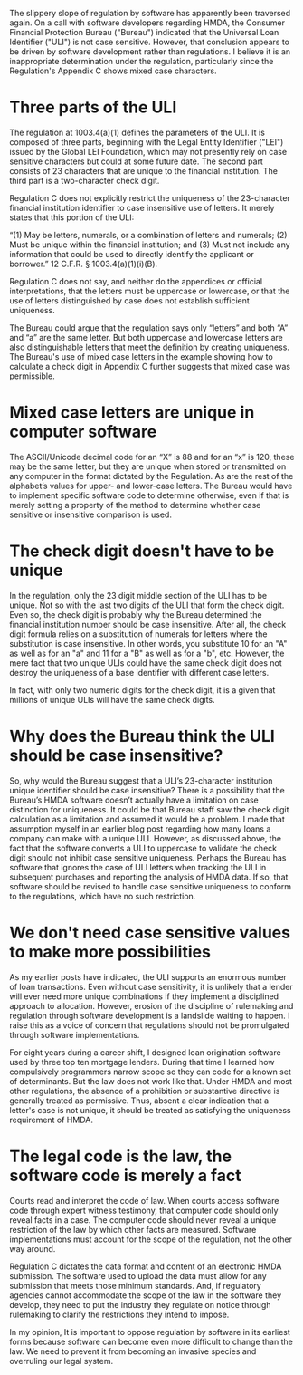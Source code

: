 The slippery slope of regulation by software has apparently been traversed again. On a call with software developers regarding HMDA, the Consumer Financial Protection Bureau ("Bureau") indicated that the Universal Loan Identifier ("ULI") is not case sensitive. However, that conclusion appears to be driven by software development rather than regulations. I believe it is an inappropriate determination under the regulation, particularly since the Regulation's Appendix C shows mixed case characters.

# Three parts of the ULI

The regulation at 1003.4(a)(1) defines the parameters of the ULI. It is composed of three parts, beginning with the Legal Entity Identifier ("LEI") issued by the Global LEI Foundation, which may not presently rely on case sensitive characters but could at some future date. The second part consists of 23 characters that are unique to the financial institution. The third part is a two-character check digit.

Regulation C does not explicitly restrict the uniqueness of the 23-character financial institution identifier to case insensitive use of letters. It merely states that this portion of the ULI:

“(1) May be letters, numerals, or a combination of letters and numerals;
(2) Must be unique within the financial institution; and
(3) Must not include any information that could be used to directly identify the applicant or borrower.” 12 C.F.R. § 1003.4(a)(1)(i)(B).

Regulation C does not say, and neither do the appendices or official interpretations, that the letters must be uppercase or lowercase, or that the use of letters distinguished by case does not establish sufficient uniqueness.

The Bureau could argue that the regulation says only “letters” and both “A” and “a” are the same letter. But both uppercase and lowercase letters are also distinguishable letters that meet the definition by creating uniqueness. The Bureau's use of mixed case letters in the example showing how to calculate a check digit in Appendix C further suggests that mixed case was permissible.

# Mixed case letters are unique in computer software

The ASCII/Unicode decimal code for an “X” is 88 and for an “x” is 120, these may be the same letter, but they are unique when stored or transmitted on any computer in the format dictated by the Regulation. As are the rest of the alphabet’s values for upper- and lower-case letters. The Bureau would have to implement specific software code to determine otherwise, even if that is merely setting a property of the method to determine whether case sensitive or insensitive comparison is used.

# The check digit doesn't have to be unique

In the regulation, only the 23 digit middle section of the ULI has to be unique. Not so with the last two digits of the ULI that form the check digit. Even so, the check digit is probably why the Bureau determined the financial institution number should be case insensitive. After all, the check digit formula relies on a substitution of numerals for letters where the substitution is case insensitive. In other words, you substitute 10 for an "A" as well as for an "a" and 11 for a "B" as well as for a "b", etc. However, the mere fact that two unique ULIs could have the same check digit does not destroy the uniqueness of a base identifier with different case letters.

In fact, with only two numeric digits for the check digit, it is a given that millions of unique ULIs will have the same check digits.

# Why does the Bureau think the ULI should be case insensitive?

So, why would the Bureau suggest that a ULI’s 23-character institution unique identifier should be case insensitive? There is a possibility that the Bureau’s HMDA software doesn’t actually have a limitation on case distinction for uniqueness. It could be that Bureau staff saw the check digit calculation as a limitation and assumed it would be a problem. I made that assumption myself in an earlier blog post regarding how many loans a company can make with a unique ULI. However, as discussed above, the fact that the software converts a ULI to uppercase to validate the check digit should not inhibit case sensitive uniqueness. Perhaps the Bureau has software that ignores the case of ULI letters when tracking the ULI in subsequent purchases and reporting the analysis of HMDA data. If so, that software should be revised to handle case sensitive uniqueness to conform to the regulations, which have no such restriction.

# We don't need case sensitive values to make more possibilities

As my earlier posts have indicated, the ULI supports an enormous number of loan transactions. Even without case sensitivity, it is unlikely that a lender will ever need more unique combinations if they implement a disciplined approach to allocation. However, erosion of the discipline of rulemaking and regulation through software development is a landslide waiting to happen. I raise this as a voice of concern that regulations should not be promulgated through software implementations.

For eight years during a career shift, I designed loan origination software used by three top ten mortgage lenders. During that time I learned how compulsively programmers narrow scope so they can code for a known set of determinants. But the law does not work like that. Under HMDA and most other regulations, the absence of a prohibition or substantive directive is generally treated as permissive. Thus, absent a clear indication that a letter's case is not unique, it should be treated as satisfying the uniqueness requirement of HMDA.

# The legal code is the law, the software code is merely a fact

Courts read and interpret the code of law. When courts access software code through expert witness testimony, that computer code should only reveal facts in a case. The computer code should never reveal a unique restriction of the law by which other facts are measured. Software implementations must account for the scope of the regulation, not the other way around.

Regulation C dictates the data format and content of an electronic HMDA submission. The software used to upload the data must allow for any submission that meets those minimum standards. And, if regulatory agencies cannot accommodate the scope of the law in the software they develop, they need to put the industry they regulate on notice through rulemaking to clarify the restrictions they intend to impose.

In my opinion, It is important to oppose regulation by software in its earliest forms because software can become even more difficult to change than the law. We need to prevent it from becoming an invasive species and overruling our legal system.
